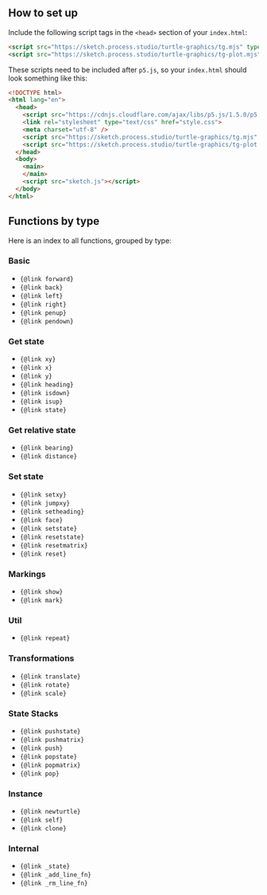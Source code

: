 ## How to set up

Include the following script tags in the `<head>` section of your `index.html`:

```html
<script src="https://sketch.process.studio/turtle-graphics/tg.mjs" type="module"></script>
<script src="https://sketch.process.studio/turtle-graphics/tg-plot.mjs" type="module"></script>
```

These scripts need to be included after `p5.js`, so your `index.html` should look something like this:

```html
<!DOCTYPE html>
<html lang="en">
  <head>
    <script src="https://cdnjs.cloudflare.com/ajax/libs/p5.js/1.5.0/p5.js"></script>
    <link rel="stylesheet" type="text/css" href="style.css">
    <meta charset="utf-8" />
    <script src="https://sketch.process.studio/turtle-graphics/tg.mjs" type="module"></script>
    <script src="https://sketch.process.studio/turtle-graphics/tg-plot.mjs" type="module"></script>
  </head>
  <body>
    <main>
    </main>
    <script src="sketch.js"></script>
  </body>
</html>

```

## Functions by type

Here is an index to all functions, grouped by type:

### Basic

* `{@link forward}`
* `{@link back}`
* `{@link left}`
* `{@link right}`
* `{@link penup}`
* `{@link pendown}`

### Get state

* `{@link xy}`
* `{@link x}`
* `{@link y}`
* `{@link heading}`
* `{@link isdown}`
* `{@link isup}`
* `{@link state}`

### Get relative state

* `{@link bearing}`
* `{@link distance}`

### Set state

* `{@link setxy}`
* `{@link jumpxy}`
* `{@link setheading}`
* `{@link face}`
* `{@link setstate}`
* `{@link resetstate}`
* `{@link resetmatrix}`
* `{@link reset}`

### Markings

* `{@link show}`
* `{@link mark}`

### Util

* `{@link repeat}`

### Transformations

* `{@link translate}`
* `{@link rotate}`
* `{@link scale}`

### State Stacks

* `{@link pushstate}`
* `{@link pushmatrix}`
* `{@link push}`
* `{@link popstate}`
* `{@link popmatrix}`
* `{@link pop}`

### Instance

* `{@link newturtle}`
* `{@link self}`
* `{@link clone}`

### Internal

* `{@link _state}`
* `{@link _add_line_fn}`
* `{@link _rm_line_fn}`
